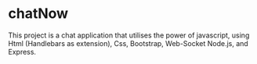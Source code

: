 # chatNow
This project is a chat application that utilises the power of javascript, using Html (Handlebars as extension), Css, Bootstrap, Web-Socket Node.js, and Express. 
